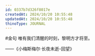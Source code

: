 ```yaml
---
id: 0337b7d326f8017e
createdAt: 2024/10/20 10:55:48
updatedAt: 2024/10/20 10:55:48
thinoType: JOURNAL
---
```

#金句 唯有我们清醒的时刻，黎明方才将至。

——《小梅斯梅尔·长夜未逝-回望》